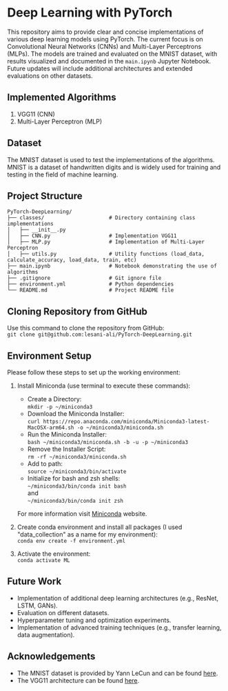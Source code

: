 # Deep Learning with PyTorch

This repository aims to provide clear and concise implementations of various deep learning models using PyTorch. The current focus is on Convolutional Neural Networks (CNNs) and Multi-Layer Perceptrons (MLPs). The models are trained and evaluated on the MNIST dataset, with results visualized and documented in the `main.ipynb` Jupyter Notebook. Future updates will include additional architectures and extended evaluations on other datasets.


## Implemented Algorithms

1. VGG11 (CNN)
2. Multi-Layer Perceptron (MLP)


## Dataset

The MNIST dataset is used to test the implementations of the algorithms. MNIST is a dataset of handwritten digits and is widely used for training and testing in the field of machine learning.


## Project Structure
```
PyTorch-DeepLearning/
├── classes/                     # Directory containing class implementations
│   ├── __init__.py
│   ├── CNN.py                   # Implementation VGG11
│   ├── MLP.py                   # Implementation of Multi-Layer Perceptron
│   ├── utils.py                 # Utility functions (load_data, calculate_accuracy, load_data, train, etc)
├── main.ipynb                   # Notebook demonstrating the use of algorithms
├── .gitignore                   # Git ignore file
├── environment.yml              # Python dependencies
└── README.md                    # Project README file
```

## Cloning Repository from GitHub
Use this command to clone the repository from GitHub: <br>
`git clone git@github.com:lesani-ali/PyTorch-DeepLearning.git`<br>


## Environment Setup
Please follow these steps to set up the working environment:
1. Install Miniconda (use terminal to execute these commands):
    - Create a Directory:<br>
    `mkdir -p ~/miniconda3`
    - Download the Miniconda Installer:<br>
    `curl https://repo.anaconda.com/miniconda/Miniconda3-latest-MacOSX-arm64.sh -o ~/miniconda3/miniconda.sh`
    - Run the Miniconda Installer:<br>
    `bash ~/miniconda3/miniconda.sh -b -u -p ~/miniconda3`
    - Remove the Installer Script:<br>
    `rm -rf ~/miniconda3/miniconda.sh`
    - Add to path:<br>
    `source ~/miniconda3/bin/activate`
    - Initialize for bash and zsh shells:<br>
    `~/miniconda3/bin/conda init bash`<br>
    and <br>
    `~/miniconda3/bin/conda init zsh`

    For more information visit [Miniconda](https://docs.anaconda.com/miniconda/) website.

2. Create conda environment and install all packages (I used "data_collection" as a name for my environment): <br>
`conda env create -f environment.yml`

3. Activate the environment: <br>
`conda activate ML`

## Future Work
- Implementation of additional deep learning architectures (e.g., ResNet, LSTM, GANs).
- Evaluation on different datasets.
- Hyperparameter tuning and optimization experiments.
- Implementation of advanced training techniques (e.g., transfer learning, data augmentation).

## Acknowledgements
- The MNIST dataset is provided by Yann LeCun and can be found [here](http://yann.lecun.com/exdb/mnist/).
- The VGG11 architecture can be found [here](https://arxiv.org/pdf/1409.1556.pdf).
